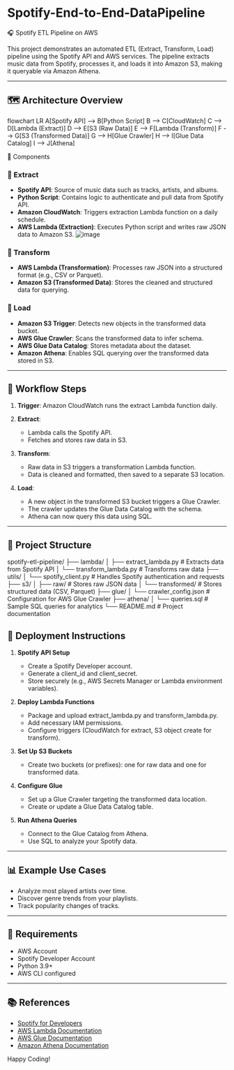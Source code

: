 # Spotify-End-to-End-DataPipeline

🎧 Spotify ETL Pipeline on AWS

This project demonstrates an automated ETL (Extract, Transform, Load) pipeline using the Spotify API and AWS services. The pipeline extracts music data from Spotify, processes it, and loads it into Amazon S3, making it queryable via Amazon Athena.

---

## 🗺️ Architecture Overview
flowchart LR
    A[Spotify API] --> B[Python Script]
    B --> C[CloudWatch]
    C --> D[Lambda (Extract)]
    D --> E[S3 (Raw Data)]
    E --> F[Lambda (Transform)]
    F --> G[S3 (Transformed Data)]
    G --> H[Glue Crawler]
    H --> I[Glue Data Catalog]
    I --> J[Athena]

🧩 Components

### 🔹 Extract

* **Spotify API**: Source of music data such as tracks, artists, and albums.
* **Python Script**: Contains logic to authenticate and pull data from Spotify API.
* **Amazon CloudWatch**: Triggers extraction Lambda function on a daily schedule.
* **AWS Lambda (Extraction)**: Executes Python script and writes raw JSON data to Amazon S3.
![image](https://github.com/user-attachments/assets/a45755fc-c062-4665-a059-3b46c6bb9e51)

### 🔹 Transform

* **AWS Lambda (Transformation)**: Processes raw JSON into a structured format (e.g., CSV or Parquet).
* **Amazon S3 (Transformed Data)**: Stores the cleaned and structured data for querying.

### 🔹 Load

* **Amazon S3 Trigger**: Detects new objects in the transformed data bucket.
* **AWS Glue Crawler**: Scans the transformed data to infer schema.
* **AWS Glue Data Catalog**: Stores metadata about the dataset.
* **Amazon Athena**: Enables SQL querying over the transformed data stored in S3.

---

## 🔄 Workflow Steps

1. **Trigger**: Amazon CloudWatch runs the extract Lambda function daily.
2. **Extract**:

   * Lambda calls the Spotify API.
   * Fetches and stores raw data in S3.
3. **Transform**:

   * Raw data in S3 triggers a transformation Lambda function.
   * Data is cleaned and formatted, then saved to a separate S3 location.
4. **Load**:

   * A new object in the transformed S3 bucket triggers a Glue Crawler.
   * The crawler updates the Glue Data Catalog with the schema.
   * Athena can now query this data using SQL.

---

## 📁 Project Structure

spotify-etl-pipeline/
├── lambda/
│   ├── extract_lambda.py        # Extracts data from Spotify API
│   └── transform_lambda.py      # Transforms raw data
├── utils/
│   └── spotify_client.py        # Handles Spotify authentication and requests
├── s3/
│   ├── raw/                     # Stores raw JSON data
│   └── transformed/            # Stores structured data (CSV, Parquet)
├── glue/
│   └── crawler_config.json      # Configuration for AWS Glue Crawler
├── athena/
│   └── queries.sql              # Sample SQL queries for analytics
└── README.md                    # Project documentation

## 🚀 Deployment Instructions

1. **Spotify API Setup**

   * Create a Spotify Developer account.
   * Generate a client_id and client_secret.
   * Store securely (e.g., AWS Secrets Manager or Lambda environment variables).

2. **Deploy Lambda Functions**

   * Package and upload extract_lambda.py and transform_lambda.py.
   * Add necessary IAM permissions.
   * Configure triggers (CloudWatch for extract, S3 object create for transform).

3. **Set Up S3 Buckets**

   * Create two buckets (or prefixes): one for raw data and one for transformed data.

4. **Configure Glue**

   * Set up a Glue Crawler targeting the transformed data location.
   * Create or update a Glue Data Catalog table.

5. **Run Athena Queries**

   * Connect to the Glue Catalog from Athena.
   * Use SQL to analyze your Spotify data.

---

## 📊 Example Use Cases

* Analyze most played artists over time.
* Discover genre trends from your playlists.
* Track popularity changes of tracks.

---

## 📎 Requirements

* AWS Account
* Spotify Developer Account
* Python 3.9+
* AWS CLI configured

---

## 📚 References

* [Spotify for Developers](https://developer.spotify.com/)
* [AWS Lambda Documentation](https://docs.aws.amazon.com/lambda/)
* [AWS Glue Documentation](https://docs.aws.amazon.com/glue/)
* [Amazon Athena Documentation](https://docs.aws.amazon.com/athena/)

Happy Coding!
